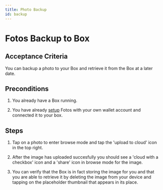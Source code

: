 ```yaml
---
title: Photo Backup
id: backup
---
```


# Fotos Backup to Box

## Acceptance Criteria

You can backup a photo to your Box and retrieve it from the Box at a later date.

## Preconditions

1. You already have a Box running.

2. You have already [setup](./setup) Fotos with your own wallet account and connected it to your box.

## Steps

1.  Tap on a photo to enter browse mode and tap the 'upload to cloud' icon in the top right.

2.  After the image has uploaded succesfully you should see a 'cloud with a checkbox' icon and a 'share' icon in browse mode for the image.

3.  You can verify that the Box is in fact storing the image for you and that you are able to retrieve it by deleting the image from your device and tapping on the placeholder thumbnail that appears in its place.
